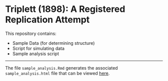 # Triplett (1898): A Registered Replication Attempt

This repository contains:

- Sample Data (for determining structure)
- Script for simulating data
- Sample analysis script


---

The file `sample_analysis.Rmd` generates the associated `sample_analysis.html` file that can be viewed [here](https://cillianmiltown.github.io/Triplett/sample_analysis.html).